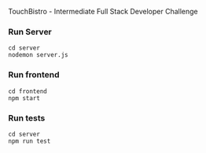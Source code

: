 TouchBistro - Intermediate Full Stack Developer Challenge

### Run Server
```
cd server
nodemon server.js
```

### Run frontend
```
cd frontend
npm start
```

### Run tests
```
cd server
npm run test
```
